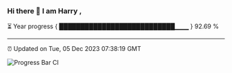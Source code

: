 ### Hi there 👋 I am Harry , 

⏳ Year progress { ███████████████████████████▁▁▁ } 92.69 %

---

⏰ Updated on Tue, 05 Dec 2023 07:38:19 GMT

![Progress Bar CI](https://github.com/duykhang68/duykhang68/workflows/Progress%20Bar%20CI/badge.svg)
